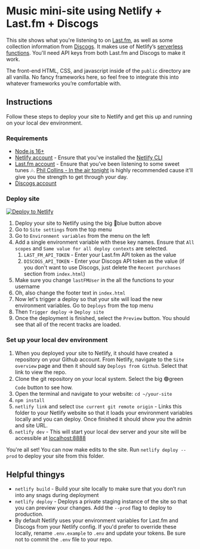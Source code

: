 # Music mini-site using Netlify + Last.fm + Discogs
This site shows what you're listening to on [Last.fm](https://last.fm), as well as some collection information from [Discogs](https://discogs.com). It makes use of Netlify’s [serverless functions](https://docs.netlify.com/functions/overview/). You'll need API keys from both Last.fm and Discogs to make it work.

The front-end HTML, CSS, and javascript inside of the `public` directory are all vanilla. No fancy frameworks here, so feel free to integrate this into whatever frameworks you’re comfortable with.

## Instructions

Follow these steps to deploy your site to Netlify and get this up and running on your local dev environment.

### Requirements
- [Node.js 16+](https://nodejs.org/en/download)
- [Netlify account](https://netlify.com) - Ensure that you've installed the [Netlify CLI](https://docs.netlify.com/cli/get-started/)
- [Last.fm account](https://last.fm) - Ensure that you’ve been listening to some sweet tunes 🎶. [Phil Collins - In the air tonight](https://www.last.fm/music/Phil+Collins/_/In+The+Air+Tonight+-+2015+Remastered) is highly recommended cause it'll give you the strength to get through your day.
- [Discogs account](https://discogs.com)


### Deploy site
[![Deploy to Netlify](https://www.netlify.com/img/deploy/button.svg)](https://app.netlify.com/start/deploy?repository=https://github.com/rianvdm/pm-music-digest-netlify)

1. Deploy your site to Netlify using the big 🔵blue button above
1. Go to `Site settings` from the top menu
1. Go to `Environment variables` from the menu on the left
1. Add a single environment variable with these key names. Ensure that `All scopes` and `Same value for all deploy contexts` are selected.
    1.  `LAST_FM_API_TOKEN` - Enter your Last.fm API token as the value
    1. `DISCOGS_API_TOKEN` - Enter your Discogs API token as the value (if you don't want to use Discogs, just delete the `Recent purchases` section from `index.html`)
1. Make sure you change `lastFMUser` in the all the functions to your username
1. Oh, also change the footer text in `index.html`
1. Now let's trigger a deploy so that your site will load the new environment variables. Go to `Deploys` from the top menu
1. Then `Trigger deploy` -> `Deploy site`
1. Once the deployment is finished, select the `Preview` button. You should see that all of the recent tracks are loaded.

### Set up your local dev environment

1. When you deployed your site to Netlify, it should have created a repository on your Github account. From Netlify, navigate to the `Site overview` page and then it should say `Deploys from Github`. Select that link to view the repo.
1. Clone the git repository on your local system. Select the big 🟢green `Code` button to see how.
1. Open the terminal and navigate to your website: `cd ~/your-site`
1. `npm install`
1. `netlify link` and select `Use current git remote origin` - Links this folder to your Netlify website so that it loads your environment variables locally and you can deploy. Once finished it should show you the admin and site URL.
1. `netlify dev` - This will start your local dev server and your site will be accessible at [localhost:8888](http://localhost:8888)
 
You're all set! You can now make edits to the site. Run `netlify deploy --prod` to deploy your site from this folder.

## Helpful thingys
- `netlify build` - Build your site locally to make sure that you don’t run into any snags during deployment
- `netlify deploy` - Deploys a private staging instance of the site so that you can preview your changes. Add the `--prod` flag to deploy to production.
- By default Netlify uses your environment variables for Last.fm and Discogs from your Netlify config. If you'd prefer to override these locally, rename `.env.example` to `.env` and update your tokens. Be sure not to commit the `.env` file to your repo.


